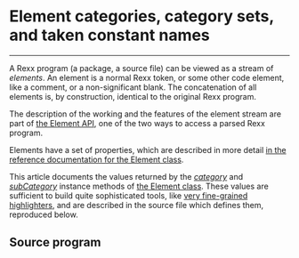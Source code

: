 Element categories, category sets, and taken constant names
===========================================================

-------------------------------------

A Rexx program (a package, a source file) can be viewed
as a stream of *elements*. An element is a normal Rexx token,
or some other code element, like  a comment, or a non-significant blank.
The concatenation of all elements is, by construction,
identical to the original Rexx program.

The description of the working and the features
of the element stream are part of
[the Element API](../../guide/elementapi/),
one of the two ways to access a parsed Rexx program.

Elements have a set of properties, which are described in more detail
[in the reference documentation for the Element class](../classes/element/).

This article documents the values returned by the
[*category*](../classes/element/#category)
and [*subCategory*](../classes/element/#subcategory) instance methods of
[the Element class](../classes/element/). These values are sufficient to build
quite sophisticated tools, like
[very fine-grained highlighters](/rexx-parser/doc/highlighter/),
and are described in the source file which defines them, reproduced below.

Source program
--------------

```rexx {source=../../../cls/Globals.cls}
```